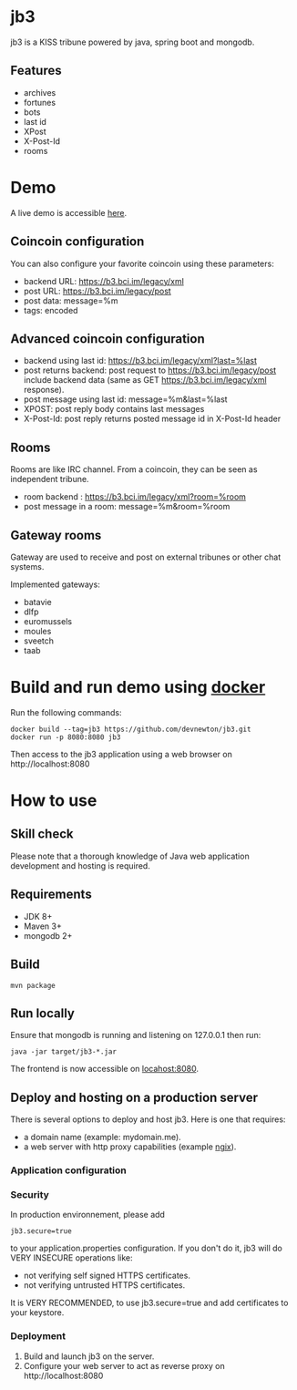 # jb3

jb3 is a KISS tribune powered by java, spring boot and mongodb.

## Features

- archives
- fortunes
- bots
- last id
- XPost
- X-Post-Id
- rooms

# Demo

A live demo is accessible [here](https://b3.bci.im).

## Coincoin configuration

You can also configure your favorite coincoin using these parameters:

- backend URL: https://b3.bci.im/legacy/xml
- post URL: https://b3.bci.im/legacy/post
- post data: message=%m
- tags: encoded

## Advanced coincoin configuration

- backend using last id: https://b3.bci.im/legacy/xml?last=%last
- post returns backend: post request to https://b3.bci.im/legacy/post include backend data (same as GET https://b3.bci.im/legacy/xml response).
- post message using last id: message=%m&last=%last
- XPOST: post reply body contains last messages
- X-Post-Id: post reply returns posted message id in X-Post-Id header

## Rooms

Rooms are like IRC channel. From a coincoin, they can be seen as independent tribune.

- room backend : https://b3.bci.im/legacy/xml?room=%room
- post message in a room: message=%m&room=%room

## Gateway rooms

Gateway are used to receive and post on external tribunes or other chat systems.

Implemented gateways:

- batavie
- dlfp
- euromussels
- moules
- sveetch
- taab

# Build and run demo using [docker](https://www.docker.com/)

Run the following commands:

    docker build --tag=jb3 https://github.com/devnewton/jb3.git
    docker run -p 8080:8080 jb3

Then access to the jb3 application using a web browser on http://localhost:8080

# How to use

## Skill check

Please note that a thorough knowledge of Java web application development and hosting is required.

## Requirements

- JDK 8+
- Maven 3+
- mongodb 2+

## Build

    mvn package

## Run locally

Ensure that mongodb is running and listening on 127.0.0.1 then run:

    java -jar target/jb3-*.jar

The frontend is now accessible on [locahost:8080](http://localhost:8080).

## Deploy and hosting on a production server

There is several options to deploy and host jb3. Here is one that requires:

- a domain name (example: mydomain.me).
- a web server with http proxy capabilities (example [ngix](http://nginx.org/)).

### Application configuration

### Security

In production environnement, please add

    jb3.secure=true

to your application.properties configuration. If you don't do it, jb3 will do
VERY INSECURE operations like:

- not verifying self signed HTTPS certificates.
- not verifying untrusted HTTPS certificates.

It is VERY RECOMMENDED, to use jb3.secure=true and add certificates to your
keystore.

### Deployment

1. Build and launch jb3 on the server.
2. Configure your web server to act as reverse proxy on http://localhost:8080
